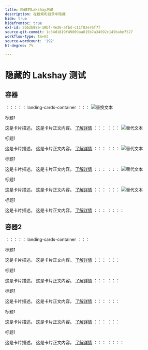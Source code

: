 ```yaml
---
title: 隐藏的Lakshay测试
description: 在搜索和目录中隐藏
hide: true
hidefromtoc: true
exl-id: 2bb2b88e-10bf-4e26-afbd-c11f82e76f7f
source-git-commit: 1c34d1819f49009aa815b7a34092c149babe7527
workflow-type: tm+mt
source-wordcount: '192'
ht-degree: 7%

---
```



# 隐藏的 Lakshay 测试

## 容器

：：：：： landing-cards-container
：：：
![替换文本](https://experienceleague.adobe.com/en/docs/experience-manager-sites-optimizer/content/media_1173e9b57de6809d27fd2ccd8809bd5cee2437e3d.png?width=2000&amp;format=webply&amp;optimize=medium&amp;lang=en)

标题1

这是卡片描述。
这是卡片正文内容。
[了解详情](https://experienceleague.adobe.com/)
：：：
：：：
![替代文本](https://experienceleague.adobe.com/en/docs/experience-manager-sites-optimizer/content/media_1173e9b57de6809d27fd2ccd8809bd5cee2437e3d.png?width=2000&amp;format=webply&amp;optimize=medium&amp;lang=en)

标题1

这是卡片描述。
这是卡片正文内容。
[了解详情](https://experienceleague.adobe.com/)
：：：
：：：
![替代文本](https://experienceleague.adobe.com/en/docs/experience-manager-sites-optimizer/content/media_1173e9b57de6809d27fd2ccd8809bd5cee2437e3d.png?width=2000&amp;format=webply&amp;optimize=medium&amp;lang=en)

标题1

这是卡片描述。
这是卡片正文内容。
[了解详情](https://experienceleague.adobe.com/)
：：：
：：：
![替代文本](https://experienceleague.adobe.com/en/docs/experience-manager-sites-optimizer/content/media_1173e9b57de6809d27fd2ccd8809bd5cee2437e3d.png?width=2000&amp;format=webply&amp;optimize=medium&amp;lang=en)

标题1

这是卡片描述。
这是卡片正文内容。
[了解详情](https://experienceleague.adobe.com/)
：：：
：：：
![替代文本](https://experienceleague.adobe.com/en/docs/experience-manager-sites-optimizer/content/media_1173e9b57de6809d27fd2ccd8809bd5cee2437e3d.png?width=2000&amp;format=webply&amp;optimize=medium&amp;lang=en)

标题1

这是卡片描述。
这是卡片正文内容。
[了解详情](https://experienceleague.adobe.com/)
：：：
：：：：

## 容器2

：：：：： landing-cards-container
：：：

标题1

这是卡片描述。
这是卡片正文内容。
[了解详情](https://experienceleague.adobe.com/)
：：：
：：：

标题1

这是卡片描述。
这是卡片正文内容。
[了解详情](https://experienceleague.adobe.com/)
：：：
：：：

标题1

这是卡片描述。
这是卡片正文内容。
[了解详情](https://experienceleague.adobe.com/)
：：：
：：：

标题1

这是卡片描述。
这是卡片正文内容。
[了解详情](https://experienceleague.adobe.com/)
：：：
：：：

标题1

这是卡片描述。
这是卡片正文内容。
[了解详情](https://experienceleague.adobe.com/)
：：：
：：：：
